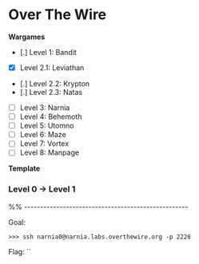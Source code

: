 # Over The Wire 

**Wargames**

- [.] Level 1: Bandit
- [X] Level 2.1: Leviathan
- [.] Level 2.2: Krypton
- [.] Level 2.3: Natas
- [ ] Level 3: Narnia
- [ ] Level 4: Behemoth
- [ ] Level 5: Utomno
- [ ] Level 6: Maze
- [ ] Level 7: Vortex
- [ ] Level 8: Manpage

**Template**

### Level 0 -> Level 1


%% --------------------------------------------------- 

Goal: 

```
>>> ssh narnia0@narnia.labs.overthewire.org -p 2226

```

Flag: ``

